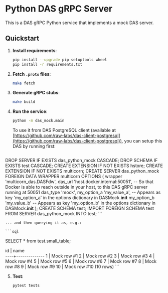 # Python DAS gRPC Server

This is a DAS gRPC Python service that implements a mock DAS server.

## Quickstart

1. **Install requirements**:

   ```bash
   pip install --upgrade pip setuptools wheel
   pip install -r requirements.txt
   ```

2. **Fetch `.proto` files**:

   ```bash
   make fetch
   ```

3. **Generate gRPC stubs**:

   ```bash
   make build
   ```

4. **Run the service**:

   ```bash
   python -m das_mock.main
   ```

   To use it from DAS PostgreSQL client (available at [https://github.com/raw-labs/das-client-postgresql](https://github.com/raw-labs/das-client-postgresql)), you can setup this DAS by running first:

   ```sql
DROP SERVER IF EXISTS das_python_mock CASCADE;
DROP SCHEMA IF EXISTS test CASCADE;
CREATE EXTENSION IF NOT EXISTS hstore;
CREATE EXTENSION IF NOT EXISTS multicorn;
CREATE SERVER das_python_mock FOREIGN DATA WRAPPER multicorn OPTIONS (
  wrapper 'multicorn_das.DASFdw',
  das_url 'host.docker.internal:50051', -- So that Docker is able to reach outside in your host, to this DAS gRPC server running at 50051
  das_type 'mock',
  my_option_a 'my_value_a', -- Appears as key 'my_option_a' in the options dictionary in DASMock.__init__
  my_option_b 'my_value_b'  -- Appears as key 'my_option_b' in the options dictionary in DASMock.__init__
);
CREATE SCHEMA test;
IMPORT FOREIGN SCHEMA test FROM SERVER das_python_mock INTO test;
    ```

    ... and then querying it as, e.g.:

    ```sql
SELECT * from test.small_table;

 id |     name     
----+--------------
  1 | Mock row #1
  2 | Mock row #2
  3 | Mock row #3
  4 | Mock row #4
  5 | Mock row #5
  6 | Mock row #6
  7 | Mock row #7
  8 | Mock row #8
  9 | Mock row #9
 10 | Mock row #10
(10 rows)
    ```

5. **Test**:

   ```bash
   pytest tests
   ```
